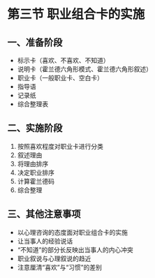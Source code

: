 # 第三节 职业组合卡的实施

## 一、准备阶段

- 标示卡（喜欢、不喜欢、不知道）
- 说明卡（霍兰德六角形模式、霍兰德六角形叙述）
- 职业卡（一般职业卡、空白卡）
- 指导语
- 记录纸
- 综合整理表

## 二、实施阶段
1. 按照喜欢程度对职业卡进行分类
2. 叙述理由
3. 将理由排序
4. 决定职业排序
5. 计算霍兰德码
6. 综合整理

## 三、其他注意事项
- 以心理咨询的态度面对职业组合卡的实施
- 让当事人的经验说话
- “不知道”的部分长反映出当事人的内心冲突
- 职业叙说与心理叙说的趋近
- 注意厘清“喜欢”与“习惯”的差别
